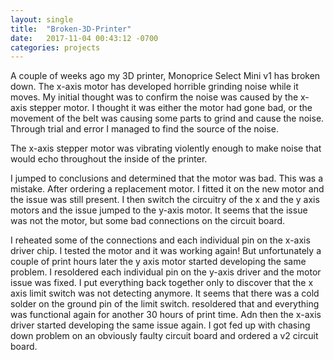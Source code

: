 ```yaml
---
layout: single
title:  "Broken-3D-Printer"
date:   2017-11-04 00:43:12 -0700
categories: projects
---
```


A couple of weeks ago my 3D printer, Monoprice Select Mini v1 has broken down. The x-axis motor has developed horrible grinding noise while it moves. My initial thought was to confirm the noise was caused by the x-axis stepper motor. I thought it was either the motor had gone bad, or the movement of the belt was causing some parts to grind and cause the noise. Through trial and error I managed to find the source of the noise.

The x-axis stepper motor was vibrating violently enough to make noise that would echo throughout the inside of the printer.

I jumped to conclusions and determined that the motor was bad. This was a mistake. After ordering a replacement motor. I fitted it on the new motor and the issue was still present. I then switch the circuitry of the x and the y axis motors and the issue jumped to the y-axis motor. It seems that the issue was not the motor, but some bad connections on the circuit board. 

I reheated some of the connections and each individual pin on the x-axis driver chip. I tested the motor and it was working again! But unfortunately a couple of print hours later the y axis motor started developing the same problem. I resoldered each individual pin on the y-axis driver and the motor issue was fixed. I put everything back together only to discover that the x axis limit switch was not detecting anymore. It seems that there was a cold solder on the ground pin of the limit switch. resoldered that and everything was functional again for another 30 hours of print time. Adn then the x-axis driver started developing the same issue again. I got fed up with chasing down problem on an obviously faulty circuit board and ordered a v2 circuit board.


